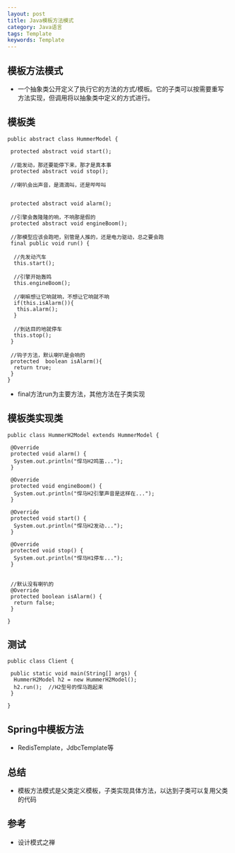 ```yaml
---
layout: post
title: Java模板方法模式
category: Java语言
tags: Template
keywords: Template
---
```

## 模板方法模式
- 一个抽象类公开定义了执行它的方法的方式/模板。它的子类可以按需要重写方法实现，但调用将以抽象类中定义的方式进行。

## 模板类

```
public abstract class HummerModel { 
 
 protected abstract void start(); 
  
 //能发动，那还要能停下来，那才是真本事 
 protected abstract void stop(); 
  
 //喇叭会出声音，是滴滴叫，还是哔哔叫 


 protected abstract void alarm(); 
  
 //引擎会轰隆隆的响，不响那是假的 
 protected abstract void engineBoom(); 
  
 //那模型应该会跑吧，别管是人推的，还是电力驱动，总之要会跑  
 final public void run() { 
   
  //先发动汽车 
  this.start(); 
   
  //引擎开始轰鸣 
  this.engineBoom(); 
   
  //喇嘛想让它响就响，不想让它响就不响 
  if(this.isAlarm()){ 
   this.alarm(); 
  } 
     
  //到达目的地就停车 
  this.stop(); 
 } 
  
 //钩子方法，默认喇叭是会响的 
 protected  boolean isAlarm(){ 
  return true; 
 } 
}
```

- final方法run为主要方法，其他方法在子类实现

## 模板类实现类

```
public class HummerH2Model extends HummerModel { 
 
 @Override 
 protected void alarm() { 
  System.out.println("悍马H2鸣笛..."); 
 } 
 
 @Override 
 protected void engineBoom() {  
  System.out.println("悍马H2引擎声音是这样在..."); 
 } 
 
 @Override 
 protected void start() { 
  System.out.println("悍马H2发动..."); 
 } 
 
 @Override 
 protected void stop() { 
  System.out.println("悍马H1停车..."); 
 } 
  
  
 //默认没有喇叭的 
 @Override 
 protected boolean isAlarm() {   
  return false; 
 } 
  
} 

```

## 测试

```
public class Client { 
 
 public static void main(String[] args) { 
  HummerH2Model h2 = new HummerH2Model(); 
  h2.run();  //H2型号的悍马跑起来 
 } 
 
} 
```

## Spring中模板方法
- RedisTemplate，JdbcTemplate等

## 总结
- 模板方法模式是父类定义模板，子类实现具体方法，以达到子类可以复用父类的代码


## 参考
- 设计模式之禅















